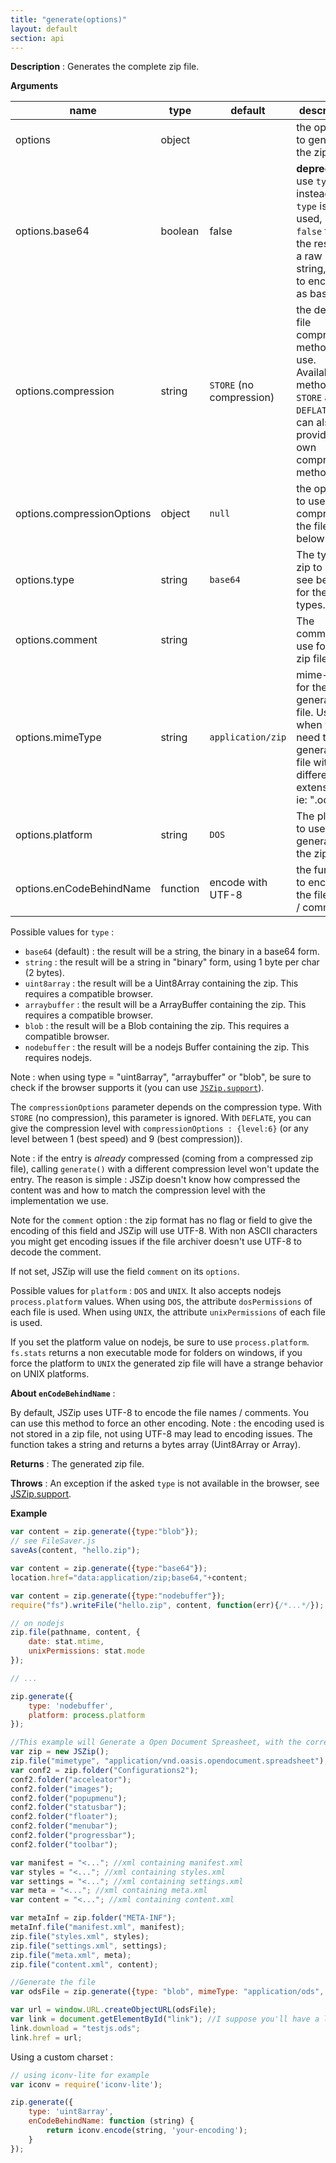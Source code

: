 ```yaml
---
title: "generate(options)"
layout: default
section: api
---
```


__Description__ : Generates the complete zip file.

__Arguments__

name                | type    | default | description
--------------------|---------|---------|------------
options             | object  |         | the options to generate the zip file :
options.base64      | boolean | false   | **deprecated**, use `type` instead. If `type` is not used, set to `false` to get the result as a raw byte string, `true` to encode it as base64.
options.compression | string  | `STORE` (no compression) | the default file compression method to use. Available methods are `STORE` and `DEFLATE`. You can also provide your own compression method.
options.compressionOptions | object | `null` | the options to use when compressing the file, see below.
options.type        | string  | `base64` | The type of zip to return, see below for the other types.
options.comment     | string  |          | The comment to use for the zip file.
options.mimeType    | string  | `application/zip` | mime-type for the generated file. Useful when you need to generate a file with a different extension, ie: ".ods".
options.platform    | string  | `DOS`    | The platform to use when generating the zip file.
options.enCodeBehindName | function  | encode with UTF-8 | the function to encode the file name / comment.

Possible values for `type` :

* `base64` (default) : the result will be a string, the binary in a base64 form.
* `string` : the result will be a string in "binary" form, using 1 byte per char (2 bytes).
* `uint8array` : the result will be a Uint8Array containing the zip. This requires a compatible browser.
* `arraybuffer` : the result will be a ArrayBuffer containing the zip. This requires a compatible browser.
* `blob` : the result will be a Blob containing the zip. This requires a compatible browser.
* `nodebuffer` : the result will be a nodejs Buffer containing the zip. This requires nodejs.

Note : when using type = "uint8array", "arraybuffer" or "blob", be sure to
check if the browser supports it (you can use [`JSZip.support`]({{site.baseurl}}/documentation/api_jszip/support.html)).

The `compressionOptions` parameter depends on the compression type. With
`STORE` (no compression), this parameter is ignored. With `DEFLATE`, you can
give the compression level with `compressionOptions : {level:6}` (or any level
between 1 (best speed) and 9 (best compression)).

Note : if the entry is *already* compressed (coming from a compressed zip file),
calling `generate()` with a different compression level won't update the entry.
The reason is simple : JSZip doesn't know how compressed the content was and
how to match the compression level with the implementation we use.

Note for the `comment` option : the zip format has no flag or field to give the
encoding of this field and JSZip will use UTF-8. With non ASCII characters you
might get encoding issues if the file archiver doesn't use UTF-8 to decode the
comment.

If not set, JSZip will use the field `comment` on its `options`.

Possible values for `platform` : `DOS` and `UNIX`. It also accepts nodejs
`process.platform` values.
When using `DOS`, the attribute `dosPermissions` of each file is used.
When using `UNIX`, the attribute `unixPermissions` of each file is used.

If you set the platform value on nodejs, be sure to use `process.platform`.
`fs.stats` returns a non executable mode for folders on windows, if you
force the platform to `UNIX` the generated zip file will have a strange
behavior on UNIX platforms.

__About `enCodeBehindName`__ :

By default, JSZip uses UTF-8 to encode the file names / comments. You can use
this method to force an other encoding. Note : the encoding used is not stored
in a zip file, not using UTF-8 may lead to encoding issues.
The function takes a string and returns a bytes array (Uint8Array or Array).

__Returns__ : The generated zip file.

__Throws__ : An exception if the asked `type` is not available in the browser,
see [JSZip.support]({{site.baseurl}}/documentation/api_jszip/support.html).

<!-- __Complexity__ : TODO : worst case, with/out compression, etc -->

__Example__

```js
var content = zip.generate({type:"blob"});
// see FileSaver.js
saveAs(content, "hello.zip");
```

```js
var content = zip.generate({type:"base64"});
location.href="data:application/zip;base64,"+content;
```

```js
var content = zip.generate({type:"nodebuffer"});
require("fs").writeFile("hello.zip", content, function(err){/*...*/});
```

```js
// on nodejs
zip.file(pathname, content, {
    date: stat.mtime,
    unixPermissions: stat.mode
});

// ...

zip.generate({
    type: 'nodebuffer',
    platform: process.platform
});
```

```js
//This example will Generate a Open Document Spreasheet, with the correct mime type
var zip = new JSZip();
zip.file("mimetype", "application/vnd.oasis.opendocument.spreadsheet");
var conf2 = zip.folder("Configurations2");
conf2.folder("acceleator");
conf2.folder("images");
conf2.folder("popupmenu");
conf2.folder("statusbar");
conf2.folder("floater");
conf2.folder("menubar");
conf2.folder("progressbar");
conf2.folder("toolbar");

var manifest = "<..."; //xml containing manifest.xml 
var styles = "<..."; //xml containing styles.xml
var settings = "<..."; //xml containing settings.xml
var meta = "<..."; //xml containing meta.xml
var content = "<..."; //xml containing content.xml

var metaInf = zip.folder("META-INF");
metaInf.file("manifest.xml", manifest);
zip.file("styles.xml", styles);
zip.file("settings.xml", settings); 
zip.file("meta.xml", meta);
zip.file("content.xml", content);

//Generate the file
var odsFile = zip.generate({type: "blob", mimeType: "application/ods", compression: "DEFLATE"});

var url = window.URL.createObjectURL(odsFile);
var link = document.getElementById("link"); //I suppose you'll have a link with this id :)
link.download = "testjs.ods";
link.href = url;


```


Using a custom charset :

```js
// using iconv-lite for example
var iconv = require('iconv-lite');

zip.generate({
    type: 'uint8array',
    enCodeBehindName: function (string) {
        return iconv.encode(string, 'your-encoding');
    }
});
```

